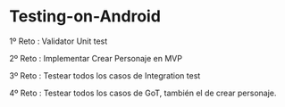 # Testing-on-Android

1º Reto : Validator Unit test

2º Reto : Implementar Crear Personaje en MVP

3º Reto : Testear todos los casos de Integration test

4º Reto : Testear todos los casos de GoT, también el de crear personaje.
